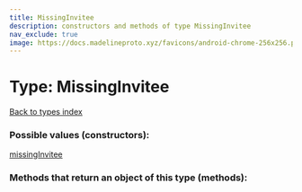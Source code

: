 ```yaml
---
title: MissingInvitee
description: constructors and methods of type MissingInvitee
nav_exclude: true
image: https://docs.madelineproto.xyz/favicons/android-chrome-256x256.png
---
```

# Type: MissingInvitee
[Back to types index](index.html)



### Possible values (constructors):

[missingInvitee](/API_docs/constructors/missingInvitee.html)  



### Methods that return an object of this type (methods):



